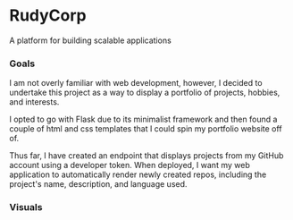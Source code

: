 # RudyCorp
A platform for building scalable applications

### Goals
I am not overly familiar with web development, however, I decided to undertake this project as a way to display a portfolio of projects, hobbies, and interests.

I opted to go with Flask due to its minimalist framework and then found a couple of html and css templates that I could spin my portfolio website off of. 

Thus far, I have created an endpoint that displays projects from my GitHub account using a developer token. When deployed, I want my web application to automatically render newly created repos, including the project's name, description, and language used.

### Visuals
